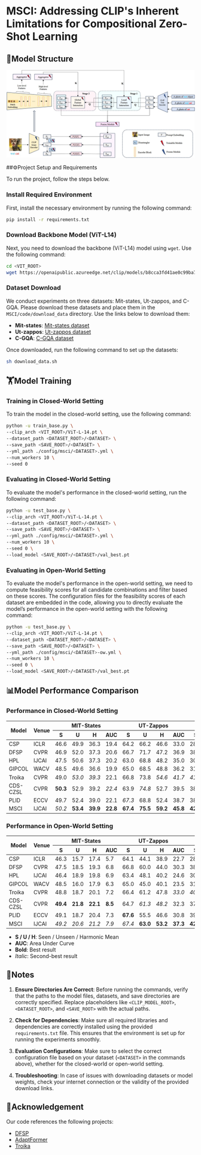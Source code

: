 # MSCI: Addressing CLIP's Inherent Limitations for Compositional Zero-Shot Learning

## 🧠Model Structure
![项目结构图](./github_structure.jpg)




##⚙️Project Setup and Requirements

To run the project, follow the steps below.

### Install Required Environment

First, install the necessary environment by running the following command:

```bash
pip install -r requirements.txt
```

### Download Backbone Model (ViT-L14)

Next, you need to download the backbone (ViT-L14) model using `wget`. Use the following command:

```bash
cd <VIT_ROOT>
wget https://openaipublic.azureedge.net/clip/models/b8cca3fd41ae0c99ba7e8951adf17d267cdb84cd88be6f7c2e0eca1737a03836/ViT-L-14.pt
```

### Dataset Download

We conduct experiments on three datasets: Mit-states, Ut-zappos, and C-GQA. Please download these datasets and place them in the `MSCI/code/download_data` directory. Use the links below to download them:

- **Mit-states**: [Mit-states dataset](https://web.mit.edu/phillipi/Public/states_and_transformations/index.html)
- **Ut-zappos**: [Ut-zappos dataset](https://vision.cs.utexas.edu/projects/finegrained/utzap50k/)
- **C-GQA**: [C-GQA dataset](https://github.com/ExplainableML/czsl)

Once downloaded, run the following command to set up the datasets:

```bash
sh download_data.sh
```

## 🏋️Model Training

### Training in Closed-World Setting

To train the model in the closed-world setting, use the following command:

```bash
python -u train_base.py \
--clip_arch <VIT_ROOT>/ViT-L-14.pt \
--dataset_path <DATASET_ROOT>/<DATASET> \
--save_path <SAVE_ROOT>/<DATASET> \
--yml_path ./config/msci/<DATASET>.yml \
--num_workers 10 \
--seed 0
```

### Evaluating in Closed-World Setting

To evaluate the model's performance in the closed-world setting, run the following command:

```bash
python -u test_base.py \
--clip_arch <VIT_ROOT>/ViT-L-14.pt \
--dataset_path <DATASET_ROOT>/<DATASET> \
--save_path <SAVE_ROOT>/<DATASET> \
--yml_path ./config/msci/<DATASET>.yml \
--num_workers 10 \
--seed 0 \
--load_model <SAVE_ROOT>/<DATASET>/val_best.pt
```

### Evaluating in Open-World Setting

To evaluate the model's performance in the open-world setting, we need to compute feasibility scores for all candidate combinations and filter based on these scores. The configuration files for the feasibility scores of each dataset are embedded in the code, allowing you to directly evaluate the model’s performance in the open-world setting with the following command:

```bash
python -u test_base.py \
--clip_arch <VIT_ROOT>/ViT-L-14.pt \
--dataset_path <DATASET_ROOT>/<DATASET> \
--save_path <SAVE_ROOT>/<DATASET> \
--yml_path ./config/msci/<DATASET>-ow.yml \
--num_workers 10 \
--seed 0 \
--load_model <SAVE_ROOT>/<DATASET>/val_best.pt
```


## 📊Model Performance Comparison 

<h3>Performance in Closed-World Setting</h3>

<table>
  <thead>
    <tr>
      <th rowspan="2">Model</th>
      <th rowspan="2">Venue</th>
      <th colspan="4">MIT-States</th>
      <th colspan="4">UT-Zappos</th>
      <th colspan="4">C-GQA</th>
    </tr>
    <tr>
      <th>S</th><th>U</th><th>H</th><th>AUC</th>
      <th>S</th><th>U</th><th>H</th><th>AUC</th>
      <th>S</th><th>U</th><th>H</th><th>AUC</th>
    </tr>
  </thead>
  <tbody>
    <tr><td>CSP</td><td>ICLR</td><td>46.6</td><td>49.9</td><td>36.3</td><td>19.4</td><td>64.2</td><td>66.2</td><td>46.6</td><td>33.0</td><td>28.8</td><td>26.8</td><td>20.5</td><td>6.2</td></tr>
    <tr><td>DFSP</td><td>CVPR</td><td>46.9</td><td>52.0</td><td>37.3</td><td>20.6</td><td>66.7</td><td>71.7</td><td>47.2</td><td>36.9</td><td>38.2</td><td>32.9</td><td>27.1</td><td>10.5</td></tr>
    <tr><td>HPL</td><td>IJCAI</td><td>47.5</td><td>50.6</td><td>37.3</td><td>20.2</td><td>63.0</td><td>68.8</td><td>48.2</td><td>35.0</td><td>30.8</td><td>28.4</td><td>22.4</td><td>7.2</td></tr>
    <tr><td>GIPCOL</td><td>WACV</td><td>48.5</td><td>49.6</td><td>36.6</td><td>19.9</td><td>65.0</td><td>68.5</td><td>48.8</td><td>36.2</td><td>31.9</td><td>28.4</td><td>22.5</td><td>7.1</td></tr>
    <tr><td>Troika</td><td>CVPR</td><td>49.0</td><td><em>53.0</em></td><td><em>39.3</em></td><td>22.1</td><td>66.8</td><td>73.8</td><td><em>54.6</em></td><td><em>41.7</em></td><td><em>41.0</em></td><td><em>35.7</em></td><td><em>29.4</em></td><td><em>12.4</em></td></tr>
    <tr><td>CDS-CZSL</td><td>CVPR</td><td><strong>50.3</strong></td><td>52.9</td><td>39.2</td><td><em>22.4</em></td><td>63.9</td><td><em>74.8</em></td><td>52.7</td><td>39.5</td><td>38.3</td><td>34.2</td><td>28.1</td><td>11.1</td></tr>
    <tr><td>PLID</td><td>ECCV</td><td>49.7</td><td>52.4</td><td>39.0</td><td>22.1</td><td><em>67.3</em></td><td>68.8</td><td>52.4</td><td>38.7</td><td>38.8</td><td>33.0</td><td>27.9</td><td>11.0</td></tr>
    <tr><td>MSCI</td><td>IJCAI</td><td><em>50.2</em></td><td><strong>53.4</strong></td><td><strong>39.9</strong></td><td><strong>22.8</strong></td><td><strong>67.4</strong></td><td><strong>75.5</strong></td><td><strong>59.2</strong></td><td><strong>45.8</strong></td><td><strong>42.4</strong></td><td><strong>38.2</strong></td><td><strong>31.7</strong></td><td><strong>14.2</strong></td></tr>
  </tbody>
</table>



<h3>Performance in Open-World Setting</h3>

<table>
  <thead>
    <tr>
      <th rowspan="2">Model</th>
      <th rowspan="2">Venue</th>
      <th colspan="4">MIT-States</th>
      <th colspan="4">UT-Zappos</th>
      <th colspan="4">C-GQA</th>
    </tr>
    <tr>
      <th>S</th><th>U</th><th>H</th><th>AUC</th>
      <th>S</th><th>U</th><th>H</th><th>AUC</th>
      <th>S</th><th>U</th><th>H</th><th>AUC</th>
    </tr>
  </thead>
  <tbody>
    <tr><td>CSP</td><td>ICLR</td><td>46.3</td><td>15.7</td><td>17.4</td><td>5.7</td><td>64.1</td><td>44.1</td><td>38.9</td><td>22.7</td><td>28.7</td><td>5.2</td><td>6.9</td><td>1.2</td></tr>
    <tr><td>DFSP</td><td>CVPR</td><td>47.5</td><td>18.5</td><td>19.3</td><td>6.8</td><td>66.8</td><td>60.0</td><td>44.0</td><td>30.3</td><td>38.3</td><td>7.2</td><td>10.4</td><td>2.4</td></tr>
    <tr><td>HPL</td><td>IJCAI</td><td>46.4</td><td>18.9</td><td>19.8</td><td>6.9</td><td>63.4</td><td>48.1</td><td>40.2</td><td>24.6</td><td>30.1</td><td>5.8</td><td>7.5</td><td>1.4</td></tr>
    <tr><td>GIPCOL</td><td>WACV</td><td>48.5</td><td>16.0</td><td>17.9</td><td>6.3</td><td>65.0</td><td>45.0</td><td>40.1</td><td>23.5</td><td>31.6</td><td>5.5</td><td>7.3</td><td>1.3</td></tr>
    <tr><td>Troika</td><td>CVPR</td><td>48.8</td><td>18.7</td><td>20.1</td><td>7.2</td><td>66.4</td><td>61.2</td><td>47.8</td><td><em>33.0</em></td><td><em>40.8</em></td><td>7.9</td><td>10.9</td><td><em>2.7</em></td></tr>
    <tr><td>CDS-CZSL</td><td>CVPR</td><td><strong>49.4</strong></td><td><strong>21.8</strong></td><td><strong>22.1</strong></td><td><strong>8.5</strong></td><td>64.7</td><td><em>61.3</em></td><td><em>48.2</em></td><td>32.3</td><td>37.6</td><td><em>8.2</em></td><td><em>11.6</em></td><td><em>2.7</em></td></tr>
    <tr><td>PLID</td><td>ECCV</td><td>49.1</td><td>18.7</td><td>20.4</td><td>7.3</td><td><strong>67.6</strong></td><td>55.5</td><td>46.6</td><td>30.8</td><td>39.1</td><td>7.5</td><td>10.6</td><td>2.5</td></tr>
    <tr><td>MSCI</td><td>IJCAI</td><td><em>49.2</em></td><td><em>20.6</em></td><td><em>21.2</em></td><td><em>7.9</em></td><td><em>67.4</em></td><td><strong>63.0</strong></td><td><strong>53.2</strong></td><td><strong>37.3</strong></td><td><strong>42.0</strong></td><td><strong>10.6</strong></td><td><strong>13.7</strong></td><td><strong>3.8</strong></td></tr>
  </tbody>
</table>

- **S / U / H**: Seen / Unseen / Harmonic Mean
- **AUC**: Area Under Curve
- **Bold**: Best result
- *Italic*: Second-best result





## 📝Notes

1. **Ensure Directories Are Correct**: Before running the commands, verify that the paths to the model files, datasets, and save directories are correctly specified. Replace placeholders like `<CLIP_MODEL_ROOT>`, `<DATASET_ROOT>`, and `<SAVE_ROOT>` with the actual paths.

2. **Check for Dependencies**: Make sure all required libraries and dependencies are correctly installed using the provided `requirements.txt` file. This ensures that the environment is set up for running the experiments smoothly.

3. **Evaluation Configurations**: Make sure to select the correct configuration file based on your dataset (`<DATASET>` in the commands above), whether for the closed-world or open-world setting.

4. **Troubleshooting**: In case of issues with downloading datasets or model weights, check your internet connection or the validity of the provided download links.


## 🙏Acknowledgement

Our code references the following projects:

* [DFSP](https://github.com/Forest-art/DFSP)
* [AdaptFormer](https://github.com/ShoufaChen/AdaptFormer)
* [Troika](https://github.com/bighuang624/Troika)










